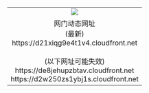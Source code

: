 ﻿<table>
  <tr></tr>
  <tr><td colspan=2 align=center><img src="https://d21xiqg9e4t1v4.cloudfront.net/Up/oGate.jpg" /></td></tr>
  <tr><td colspan=2 align=center>网门动态网址<br/>(最新)
<br>https://d21xiqg9e4t1v4.cloudfront.net
<br/><br/>(以下网址可能失效)
<br>https://de8jehupzbtav.cloudfront.net
<br>https://d2w250zs1ybj1s.cloudfront.net
    </td>
  </tr>
</table>
